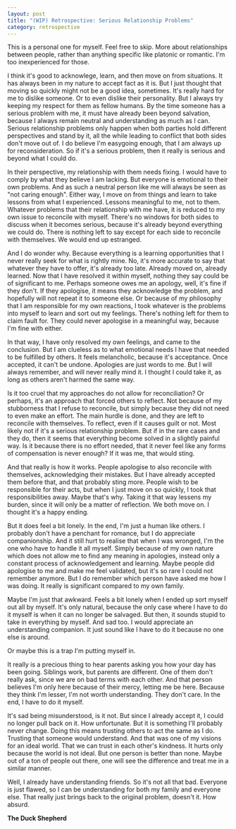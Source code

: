 ```yaml
---
layout: post
title: "(WIP) Retrospective: Serious Relationship Problems"
category: retrospective
---
```


This is a personal one for myself. Feel free to skip. More about relationships between people, rather than anything specific like platonic or romantic. I'm too inexperienced for those.

I think it's good to acknowlege, learn, and then move on from situations. It has always been in my nature to accept fact as it is. But I just thought that moving so quickly might not be a good idea, sometimes. It's really hard for me to dislike someone. Or to even dislike their personality. But I always try keeping my respect for them as fellow humans. By the time someone has a serious problem with me, it must have already been beyond salvation, because I always remain neutral and understanding as much as I can. Serious relationship problems only happen when both parties hold different perspectives and stand by it, all the while leading to conflict that both sides don't move out of. I do believe I'm easygoing enough, that I am always up for reconsideration. So if it's a serious problem, then it really is serious and beyond what I could do.

In their perspective, my relationship with them needs fixing. I would have to comply by what they believe I am lacking. But everyone is emotional to their own problems. And as such a neutral person like me will always be seen as "not caring enough". Either way, I move on from things and learn to take lessons from what I experienced. Lessons meaningful to me, not to them. Whatever problems that their relationship with me have, it is reduced to my own issue to reconcile with myself. There's no windows for both sides to discuss when it becomes serious, because it's already beyond everything we could do. There is nothing left to say except for each side to reconcile with themselves. We would end up estranged.

And I do wonder why. Because everything is a learning opportunities that I never really seek for what is rightly mine. No, it's more accurate to say that whatever they have to offer, it's already too late. Already moved on, already learned. Now that I have resolved it within myself, nothing they say could be of significant to me. Perhaps someone owes me an apology, well, it's fine if they don't. If they apologise, it means they acknowledge the problem, and hopefully will not repeat it to someone else. Or because of my philosophy that I am responsible for my own reactions, I took whatever is the problems into myself to learn and sort out my feelings. There's nothing left for them to claim fault for. They could never apologise in a meaningful way, because I'm fine with either.

In that way, I have only resolved my own feelings, and came to the conclusion. But I am clueless as to what emotional needs I have that needed to be fulfilled by others. It feels melancholic, because it's acceptance. Once accepted, it can't be undone. Apologies are just words to me. But I will always remember, and will never really mind it. I thought I could take it, as long as others aren't harmed the same way. 

Is it too cruel that my approaches do not allow for reconciliation? Or perhaps, it's an approach that forced others to reflect. Not because of my stubborness that I refuse to reconcile, but simply because they did not need to even make an effort. The main hurdle is done, and they are left to reconcile with themselves. To reflect, even if it causes guilt or not. Most likely not if it's a serious relationship problem. But if in the rare cases and they do, then it seems that everything become solved in a slightly painful way. Is it because there is no effort needed, that it never feel like any forms of compensation is never enough? If it was me, that would sting. 

And that really is how it works. People apologise to also reconcile with themselves, acknowledging their mistakes. But I have already accepted them before that, and that probably sting more. People wish to be responsible for their acts, but when I just move on so quickly, I took that responsibilities away. Maybe that's why. Taking it that way lessens my burden, since it will only be a matter of reflection. We both move on. I thought it's a happy ending.

But it does feel a bit lonely. In the end, I'm just a human like others. I probably don't have a penchant for romance, but I do appreciate companionship. And it still hurt to realise that when I was wronged, I'm the one who have to handle it all myself. Simply because of my own nature which does not allow me to find any meaning in apologies, instead only a constant process of acknowledgement and learning. Maybe people did apologise to me and make me feel validated, but it's so rare I could not remember anymore. But I do remember which person have asked me how I was doing. It really is significant compared to my own family. 

Maybe I'm just that awkward. Feels a bit lonely when I ended up sort myself out all by myself. It's only natural, because the only case where I have to do it myself is when it can no longer be salvaged. But then, it sounds stupid to take in everything by myself. And sad too. I would appreciate an understanding companion. It just sound like I have to do it because no one else is around.

Or maybe this is a trap I'm putting myself in.

It really is a precious thing to hear parents asking you how your day has been going. Siblings work, but parents are different. One of them don't really ask, since we are on bad terms with each other. And that person believes I'm only here because of their mercy, letting me be here. Because they think I'm lesser, I'm not worth understanding. They don't care. In the end, I have to do it myself.

It's sad being misunderstood, is it not. But since I already accept it, I could no longer pull back on it. How unfortunate. But it is something I'll probably never change. Doing this means trusting others to act the same as I do. Trusting that someone would understand. And that was one of my visions for an ideal world. That we can trust in each other's kindness. It hurts only because the world is not ideal. But one person is better than none. Maybe out of a ton of people out there, one will see the difference and treat me in a similar manner.

Well, I already have understanding friends. So it's not all that bad. Everyone is just flawed, so I can be understanding for both my family and everyone else. That really just brings back to the original problem, doesn't it. How absurd.

**The Duck Shepherd**
